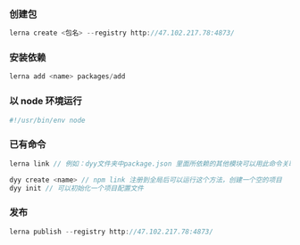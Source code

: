 ### 创建包

```js
lerna create <包名> --registry http://47.102.217.78:4873/
```

### 安装依赖

```js
lerna add <name> packages/add
```

### 以 node 环境运行

```bash
#!/usr/bin/env node
```

### 已有命令

```js
lerna link // 例如：dyy文件夹中package.json 里面所依赖的其他模块可以用此命令关联

dyy create <name> // npm link 注册到全局后可以运行这个方法，创建一个空的项目
dyy init // 可以初始化一个项目配置文件
```

### 发布

```js
lerna publish --registry http://47.102.217.78:4873/
````